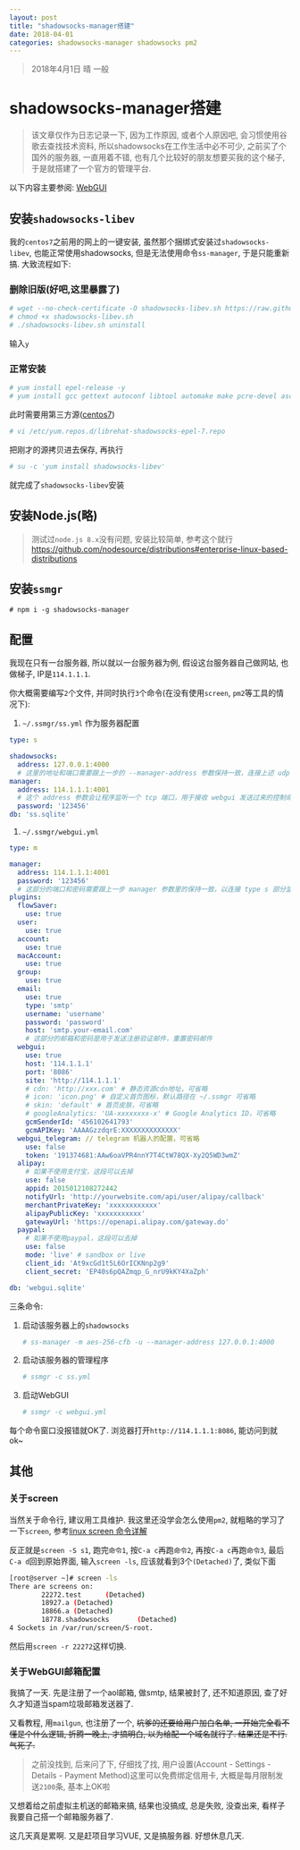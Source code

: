 ```yaml
---
layout: post
title: "shadowsocks-manager搭建"
date: 2018-04-01
categories: shadowsocks-manager shadowsocks pm2
---
```

> 2018年4月1日 晴 一般

# shadowsocks-manager搭建

> 该文章仅作为日志记录一下, 因为工作原因, 或者个人原因吧, 会习惯使用谷歌去查找技术资料, 所以shadowsocks在工作生活中必不可少, 之前买了个国外的服务器, 一直用着不错, 也有几个比较好的朋友想要买我的这个梯子, 于是就搭建了一个官方的管理平台.

以下内容主要参阅: [WebGUI](https://github.com/shadowsocks/shadowsocks-manager/wiki/WebGUI)

## 安装`shadowsocks-libev`

我的`centos7`之前用的网上的一键安装, 虽然那个捆绑式安装过`shadowsocks-libev`, 也能正常使用shadowsocks, 但是无法使用命令`ss-manager`, 于是只能重新搞. 大致流程如下:

### 删除旧版(好吧,这里暴露了)

```bash
# wget --no-check-certificate -O shadowsocks-libev.sh https://raw.githubusercontent.com/teddysun/shadowsocks_install/master/shadowsocks-libev.sh
# chmod +x shadowsocks-libev.sh
# ./shadowsocks-libev.sh uninstall
```

输入`y`

### 正常安装

```bash
# yum install epel-release -y
# yum install gcc gettext autoconf libtool automake make pcre-devel asciidoc xmlto c-ares-devel libev-devel libsodium-devel mbedtls-devel -y
```

此时需要用第三方源([centos7](https://copr.fedorainfracloud.org/coprs/librehat/shadowsocks/repo/epel-7/librehat-shadowsocks-epel-7.repo))

```bash
# vi /etc/yum.repos.d/librehat-shadowsocks-epel-7.repo
```

把刚才的源拷贝进去保存, 再执行

```bash
# su -c 'yum install shadowsocks-libev'
```

就完成了`shadowsocks-libev`安装

## 安装Node.js(略)

> 测试过`node.js 8.x`没有问题, 安装比较简单, 参考这个就行<https://github.com/nodesource/distributions#enterprise-linux-based-distributions>

## 安装`ssmgr`

```bas
# npm i -g shadowsocks-manager
```

## 配置

我现在只有一台服务器, 所以就以一台服务器为例, 假设这台服务器自己做网站, 也做梯子, IP是`114.1.1.1`.

你大概需要编写`2`个文件, 并同时执行`3`个命令(在没有使用`screen`, `pm2`等工具的情况下):

1. `~/.ssmgr/ss.yml` 作为服务器配置
  
  ```yml
  type: s

  shadowsocks:
    address: 127.0.0.1:4000
    # 这里的地址和端口需要跟上一步的 --manager-address 参数保持一致，连接上述 udp 端口
  manager:
    address: 114.1.1.1:4001
    # 这个 address 参数会让程序监听一个 tcp 端口，用于接收 webgui 发送过来的控制命令
    password: '123456'
  db: 'ss.sqlite'
  ```

1. `~/.ssmgr/webgui.yml`

  ```yml
  type: m

  manager:
    address: 114.1.1.1:4001
    password: '123456'
    # 这部分的端口和密码需要跟上一步 manager 参数里的保持一致，以连接 type s 部分监听的 tcp 端口
  plugins:
    flowSaver:
      use: true
    user:
      use: true
    account:
      use: true
    macAccount:
      use: true
    group:
      use: true
    email:
      use: true
      type: 'smtp'
      username: 'username'
      password: 'password'
      host: 'smtp.your-email.com'
      # 这部分的邮箱和密码是用于发送注册验证邮件，重置密码邮件
    webgui:
      use: true
      host: '114.1.1.1'
      port: '8086'
      site: 'http://114.1.1.1'
      # cdn: 'http://xxx.com' # 静态资源cdn地址，可省略
      # icon: 'icon.png' # 自定义首页图标，默认路径在 ~/.ssmgr 可省略
      # skin: 'default' # 首页皮肤，可省略
      # googleAnalytics: 'UA-xxxxxxxx-x' # Google Analytics ID，可省略
      gcmSenderId: '456102641793'
      gcmAPIKey: 'AAAAGzzdqrE:XXXXXXXXXXXXXX'
    webgui_telegram: // telegram 机器人的配置，可省略
      use: false
      token: '191374681:AAw6oaVPR4nnY7T4CtW78QX-Xy2Q5WD3wmZ'
    alipay:
      # 如果不使用支付宝，这段可以去掉
      use: false
      appid: 2015012108272442
      notifyUrl: 'http://yourwebsite.com/api/user/alipay/callback'
      merchantPrivateKey: 'xxxxxxxxxxxx'
      alipayPublicKey: 'xxxxxxxxxxx'
      gatewayUrl: 'https://openapi.alipay.com/gateway.do'
    paypal:
      # 如果不使用paypal，这段可以去掉
      use: false
      mode: 'live' # sandbox or live
      client_id: 'At9xcGd1t5L6OrICKNnp2g9'
      client_secret: 'EP40s6pQAZmqp_G_nrU9kKY4XaZph'

  db: 'webgui.sqlite'
  ```

三条命令:

1. 启动该服务器上的`shadowsocks`

    ```bash
    # ss-manager -m aes-256-cfb -u --manager-address 127.0.0.1:4000
    ```

1. 启动该服务器的管理程序

    ```bash
    # ssmgr -c ss.yml
    ```

1. 启动WebGUI

    ```bash
    # ssmgr -c webgui.yml
    ```

每个命令窗口没报错就OK了. 浏览器打开`http://114.1.1.1:8086`, 能访问到就ok~

## 其他

### 关于screen

当然关于命令行, 建议用工具维护. 我这里还没学会怎么使用`pm2`, 就粗略的学习了一下`screen`, 参考[linux screen 命令详解](https://www.cnblogs.com/mchina/archive/2013/01/30/2880680.html)

反正就是`screen -S s1`, 跑完`命令1`, 按`C-a c`再跑`命令2`, 再按`C-a c`再跑`命令3`, 最后`C-a d`回到原始界面, 输入`screen -ls`, 应该就看到3个`(Detached)`了, 类似下面

```bash
[root@server ~]# screen -ls
There are screens on:
        22272.test      (Detached)
        18927.a (Detached)
        18866.a (Detached)
        18778.shadowsocks       (Detached)
4 Sockets in /var/run/screen/S-root.
```

然后用`screen -r 22272`这样切换.

### 关于WebGUI邮箱配置

我搞了一天. 先是注册了一个aol邮箱, 做smtp, 结果被封了, 还不知道原因, 查了好久才知道当spam垃圾邮箱发送器了.

又看教程, 用`mailgun`, 也注册了一个, ~~坑爹的还要给用户加白名单, 一开始完全看不懂是个什么逻辑, 折腾一晚上, 才搞明白, 以为给配一个域名就行了. 结果还是不行. 气死了.~~

> 之前没找到, 后来问了下, 仔细找了找, 用户设置(Account - Settings - Details - Payment Method)这里可以免费绑定信用卡, 大概是每月限制发送`2100`条, 基本上OK啦

又想着给之前虚拟主机送的邮箱来搞, 结果也没搞成, 总是失败, 没查出来, 看样子我要自己搭一个邮箱服务器了.

这几天真是累啊. 又是赶项目学习VUE, 又是搞服务器. 好想休息几天.